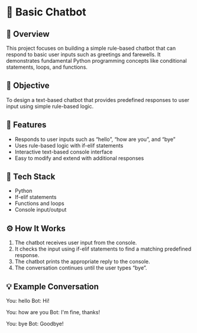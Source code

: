 # 💬 Basic Chatbot  

## 📘 Overview  
This project focuses on building a simple rule-based chatbot that can respond to basic user inputs such as greetings and farewells. It demonstrates fundamental Python programming concepts like conditional statements, loops, and functions.  

## 🎯 Objective  
To design a text-based chatbot that provides predefined responses to user input using simple rule-based logic.  

## 🚀 Features  
- Responds to user inputs such as “hello”, “how are you”, and “bye”  
- Uses rule-based logic with if-elif statements  
- Interactive text-based console interface  
- Easy to modify and extend with additional responses  

## 🧠 Tech Stack  
- Python  
- If-elif statements  
- Functions and loops  
- Console input/output  

## ⚙️ How It Works  
1. The chatbot receives user input from the console.  
2. It checks the input using if-elif statements to find a matching predefined response.  
3. The chatbot prints the appropriate reply to the console.  
4. The conversation continues until the user types “bye”.  

## 💡 Example Conversation  
You: hello
Bot: Hi!

You: how are you
Bot: I'm fine, thanks!

You: bye
Bot: Goodbye!
